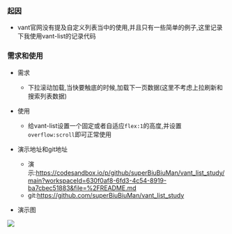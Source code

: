 ### 起因

* vant官网没有提及自定义列表当中的使用,并且只有一些简单的例子,这里记录下我使用vant-list的记录代码

### 需求和使用

* 需求
   * 下拉滚动加载,当快要触底的时候,加载下一页数据(这里不考虑上拉刷新和搜索列表数据)
* 使用
   * 给vant-list设置一个固定或者自适应`flex:1`的高度,并设置`overflow:scroll`即可正常使用

* 演示地址和git地址
   * 演示:https://codesandbox.io/p/github/superBiuBiuMan/vant_list_study/main?workspaceId=630f0af8-6fd3-4c54-8919-ba7cbec51883&file=%2FREADME.md
   * git:https://github.com/superBiuBiuMan/vant_list_study

* 演示图

![](https://dreamos.oss-cn-beijing.aliyuncs.com/gitblog/202302231159442.gif)
